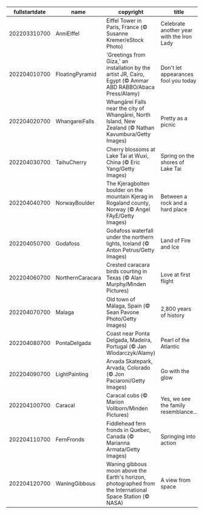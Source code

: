 |fullstartdate|name|copyright|title|image|
|--|--|--|--|--|
202203310700|AnniEiffel|Eiffel Tower in Paris, France (© Susanne Kremer/eStock Photo)|Celebrate another year with the Iron Lady|![](/en-US/2022/04/202203310700AnniEiffel.jpg)|
202204010700|FloatingPyramid|'Greetings from Giza,' an installation by the artist JR, Cairo, Egypt (© Ammar ABD RABBO/Abaca Press/Alamy)|Don't let appearances fool you today|![](/en-US/2022/04/202204010700FloatingPyramid.jpg)|
202204020700|WhangareiFalls|Whangārei Falls near the city of Whangārei, North Island, New Zealand (© Nathan Kavumbura/Getty Images)|Pretty as a picnic|![](/en-US/2022/04/202204020700WhangareiFalls.jpg)|
202204030700|TaihuCherry|Cherry blossoms at Lake Tai at Wuxi, China (© Eric Yang/Getty Images)|Spring on the shores of Lake Tai|![](/en-US/2022/04/202204030700TaihuCherry.jpg)|
202204040700|NorwayBoulder|The Kjeragbolten boulder on the mountain Kjerag in Rogaland county, Norway (© Angel FAyE/Getty Images)|Between a rock and a hard place|![](/en-US/2022/04/202204040700NorwayBoulder.jpg)|
202204050700|Godafoss|Goðafoss waterfall under the northern lights, Iceland (© Anton Petrus/Getty Images)|Land of Fire and Ice|![](/en-US/2022/04/202204050700Godafoss.jpg)|
202204060700|NorthernCaracara|Crested caracara birds courting in Texas (© Alan Murphy/Minden Pictures)|Love at first flight|![](/en-US/2022/04/202204060700NorthernCaracara.jpg)|
202204070700|Malaga|Old town of Málaga, Spain (© Sean Pavone Photo/Getty Images)|2,800 years of history|![](/en-US/2022/04/202204070700Malaga.jpg)|
202204080700|PontaDelgada|Coast near Ponta Delgada, Madeira, Portugal (© Jan Wlodarczyk/Alamy)|Pearl of the Atlantic|![](/en-US/2022/04/202204080700PontaDelgada.jpg)|
202204090700|LightPainting|Arvada Skatepark, Arvada, Colorado (© Jon Paciaroni/Getty Images)|Go with the glow|![](/en-US/2022/04/202204090700LightPainting.jpg)|
202204100700|Caracal|Caracal cubs (© Marion Vollborn/Minden Pictures)|Yes, we see the family resemblance...|![](/en-US/2022/04/202204100700Caracal.jpg)|
202204110700|FernFronds|Fiddlehead fern fronds in Quebec, Canada (© Marianna Armata/Getty Images)|Springing into action|![](/en-US/2022/04/202204110700FernFronds.jpg)|
202204120700|WaningGibbous|Waning gibbous moon above the Earth's horizon, photographed from the International Space Station (© NASA)|A view from space|![](/en-US/2022/04/202204120700WaningGibbous.jpg)|
